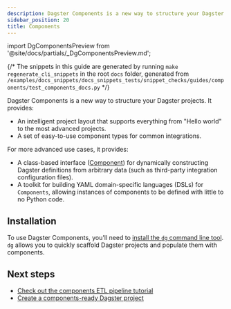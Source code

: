 ```yaml
---
description: Dagster Components is a new way to structure your Dagster projects that provides an intelligent project layout that supports basic to advanced projects, and a set of easy-to-use component types for common integrations.
sidebar_position: 20
title: Components
---
```


import DgComponentsPreview from '@site/docs/partials/\_DgComponentsPreview.md';

<DgComponentsPreview />

{/* The snippets in this guide are generated by running `make regenerate_cli_snippets` in the root `docs` folder, generated from `/examples/docs_snippets/docs_snippets_tests/snippet_checks/guides/components/test_components_docs.py` */}

Dagster Components is a new way to structure your Dagster projects. It provides:

- An intelligent project layout that supports everything from "Hello world" to the most advanced projects.
- A set of easy-to-use component types for common integrations.

For more advanced use cases, it provides:

- A class-based interface ([Component](/api/dagster/components)) for dynamically constructing Dagster definitions from arbitrary data (such as third-party integration configuration files).
- A toolkit for building YAML domain-specific languages (DSLs) for `Components`, allowing instances of components to be defined with little to no Python code.

## Installation

To use Dagster Components, you'll need to [install the `dg` command line tool](/guides/labs/dg/). `dg` allows you to quickly scaffold Dagster projects and populate them with components.

## Next steps

- [Check out the components ETL pipeline tutorial](/guides/labs/components/components-etl-pipeline-tutorial)
- [Create a components-ready Dagster project](/guides/labs/dg/creating-a-project)